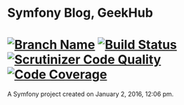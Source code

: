 Symfony Blog, GeekHub
====
[![Branch Name](https://img.shields.io/badge/branch-develop-blue.svg)](https://img.shields.io/badge/branch-develop-blue.svg) [![Build Status](https://travis-ci.org/VictorTkachenko81/SymfonyBlog.svg?branch=develop)](https://travis-ci.org/VictorTkachenko81/SymfonyBlog.svg) [![Scrutinizer Code Quality](https://scrutinizer-ci.com/g/VictorTkachenko81/SymfonyBlog/badges/quality-score.png?b=develop)](https://scrutinizer-ci.com/g/VictorTkachenko81/SymfonyBlog/?branch=develop) [![Code Coverage](https://scrutinizer-ci.com/g/VictorTkachenko81/SymfonyBlog/badges/coverage.png?b=develop)](https://scrutinizer-ci.com/g/VictorTkachenko81/SymfonyBlog/?branch=develop)
====

A Symfony project created on January 2, 2016, 12:06 pm.